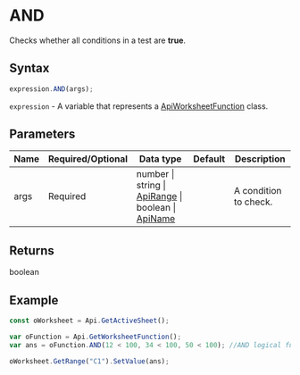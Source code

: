 # AND

Checks whether all conditions in a test are **true**.

## Syntax

```javascript
expression.AND(args);
```

`expression` - A variable that represents a [ApiWorksheetFunction](../ApiWorksheetFunction.md) class.

## Parameters

| **Name** | **Required/Optional** | **Data type** | **Default** | **Description** |
| ------------- | ------------- | ------------- | ------------- | ------------- |
| args | Required | number \| string \| [ApiRange](../../ApiRange/ApiRange.md) \| boolean \| [ApiName](../../ApiName/ApiName.md) |  | A condition to check. |

## Returns

boolean

## Example



```javascript
const oWorksheet = Api.GetActiveSheet();

var oFunction = Api.GetWorksheetFunction();
var ans = oFunction.AND(12 < 100, 34 < 100, 50 < 100); //AND logical function

oWorksheet.GetRange("C1").SetValue(ans);

```
